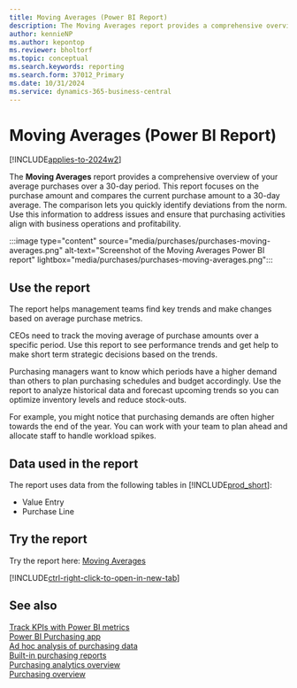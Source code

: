```yaml
---
title: Moving Averages (Power BI Report)
description: The Moving Averages report provides a comprehensive overview of your organization's average purchase over a 30-day period.
author: kennieNP
ms.author: kepontop
ms.reviewer: bholtorf
ms.topic: conceptual
ms.search.keywords: reporting
ms.search.form: 37012_Primary
ms.date: 10/31/2024
ms.service: dynamics-365-business-central
---
```

# Moving Averages (Power BI Report)

[!INCLUDE[applies-to-2024w2](includes/applies-to-2024w2.md)]

The **Moving Averages** report provides a comprehensive overview of your average purchases over a 30-day period. This report focuses on the purchase amount and compares the current purchase amount to a 30-day average. The comparison lets you quickly identify deviations from the norm. Use this information to address issues and ensure that purchasing activities align with business operations and profitability.

:::image type="content" source="media/purchases/purchases-moving-averages.png" alt-text="Screenshot of the Moving Averages Power BI report" lightbox="media/purchases/purchases-moving-averages.png":::

## Use the report

The report helps management teams find key trends and make changes based on average purchase metrics.

CEOs need to track the moving average of purchase amounts over a specific period. Use this report to see performance trends and get help to make short term strategic decisions based on the trends.

Purchasing managers want to know which periods have a higher demand than others to plan purchasing schedules and budget accordingly. Use the report to analyze historical data and forecast upcoming trends so you can optimize inventory levels and reduce stock-outs.

For example, you might notice that purchasing demands are often higher towards the end of the year. You can work with your team to plan ahead and allocate staff to handle workload spikes.

<!-- ## Key Performance Indicators (KPIs)

The *Moving Averages* report includes the following KPIs and measures: 

- [**Purchase Amount**](####)
- [**Purchase Amount Average 30D**](####) -->

## Data used in the report

The report uses data from the following tables in [!INCLUDE[prod_short](includes/prod_short.md)]:

- Value Entry
- Purchase Line

## Try the report

Try the report here: [Moving Averages](https://businesscentral.dynamics.com?page=37012)

[!INCLUDE[ctrl-right-click-to-open-in-new-tab](includes/ctrl-right-click-to-open-in-new-tab.md)]

## See also

[Track KPIs with Power BI metrics](track-kpis-with-power-bi-metrics.md)  
[Power BI Purchasing app](purchases-powerbi-app.md)  
[Ad hoc analysis of purchasing data](ad-hoc-analysis-purchasing.md)  
[Built-in purchasing reports](purchase-reports.md)  
[Purchasing analytics overview](purchasing-analytics-overview.md)  
[Purchasing overview](purchasing-manage-purchasing.md)